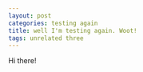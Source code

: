 ```yaml
---
layout: post
categories: testing again
title: well I'm testing again. Woot!
tags: unrelated three
---
```


Hi there!